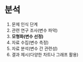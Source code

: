 # 분석

1. 문제 인식 단계
2. 관련 연구 조사(변수 파악)
3. **모형화(변수 선정)**  
4. 자료 수집(변수 측정)
5. 자료 분석(변수 간 관련성)
6. 결과 제시(다양한 차트나 그래프 활용)


